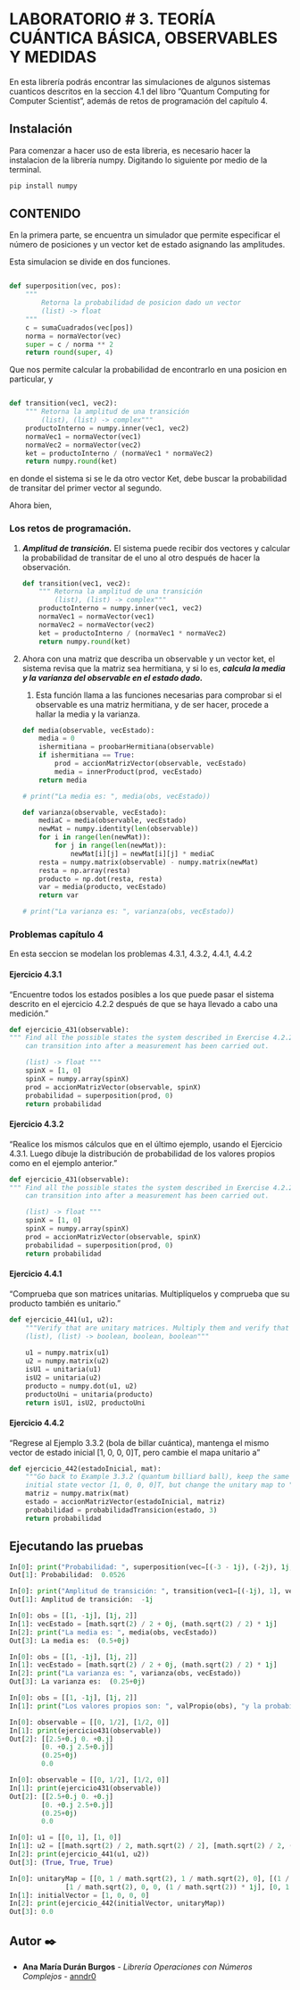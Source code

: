 # LABORATORIO # 3. TEORÍA CUÁNTICA BÁSICA, OBSERVABLES Y MEDIDAS
En esta librería podrás encontrar las simulaciones de algunos sistemas cuanticos descritos en la seccion 4.1 del libro ”Quantum Computing for Computer Scientist”, además de retos de programación del capítulo 4.

## Instalación

Para comenzar a hacer uso de esta libreria, es necesario hacer la instalacion de la librería numpy. Digitando lo siguiente por medio de la terminal.

```python
pip install numpy
```

## CONTENIDO

En la primera parte, se encuentra un simulador que permite especificar el número de posiciones y un vector ket de estado asignando las amplitudes.

Esta simulacion se divide en dos funciones. 

```python

def superposition(vec, pos):
    """
        Retorna la probabilidad de posicion dado un vector
        (list) -> float
    """
    c = sumaCuadrados(vec[pos])
    norma = normaVector(vec)
    super = c / norma ** 2
    return round(super, 4)

```

Que nos permite calcular la probabilidad de encontrarlo en una posicion en particular, y 

```python

def transition(vec1, vec2):
    """ Retorna la amplitud de una transición
        (list), (list) -> complex"""
    productoInterno = numpy.inner(vec1, vec2)
    normaVec1 = normaVector(vec1)
    normaVec2 = normaVector(vec2)
    ket = productoInterno / (normaVec1 * normaVec2)
    return numpy.round(ket)

```

en donde el sistema si se le da otro vector Ket, debe buscar la probabilidad de transitar del primer vector al segundo.

Ahora bien,
### Los retos de programación.

1. ***Amplitud de transición.*** El sistema puede recibir dos vectores y calcular la probabilidad de transitar de el uno al otro después de hacer la observación.
    
    ```python
    def transition(vec1, vec2):
        """ Retorna la amplitud de una transición
            (list), (list) -> complex"""
        productoInterno = numpy.inner(vec1, vec2)
        normaVec1 = normaVector(vec1)
        normaVec2 = normaVector(vec2)
        ket = productoInterno / (normaVec1 * normaVec2)
        return numpy.round(ket)
    ```
    
2. Ahora con una matriz que describa un observable y un vector ket, el sistema revisa que la matriz sea hermitiana, y si lo es, ***calcula la media y la varianza del observable en el estado dado.***
    1. Esta función llama a las funciones necesarias para comprobar si el observable es una matriz hermitiana, y de ser hacer, procede a hallar la media y la varianza.

    ```python
    def media(observable, vecEstado):
        media = 0
        ishermitiana = proobarHermitiana(observable)
        if ishermitiana == True:
            prod = accionMatrizVector(observable, vecEstado)
            media = innerProduct(prod, vecEstado)
        return media

    # print("La media es: ", media(obs, vecEstado))

    def varianza(observable, vecEstado):
        mediaC = media(observable, vecEstado)
        newMat = numpy.identity(len(observable))
        for i in range(len(newMat)):
            for j in range(len(newMat)):
                newMat[i][j] = newMat[i][j] * mediaC
        resta = numpy.matrix(observable) - numpy.matrix(newMat)
        resta = np.array(resta)
        producto = np.dot(resta, resta)
        var = media(producto, vecEstado)
        return var

    # print("La varianza es: ", varianza(obs, vecEstado))

    ```
### Problemas capítulo 4
En esta seccion se modelan los problemas 4.3.1, 4.3.2, 4.4.1, 4.4.2

#### Ejercicio 4.3.1

“Encuentre todos los estados posibles a los que puede pasar el sistema descrito en el ejercicio 4.2.2 después de que se haya llevado a cabo una medición.”
```python
def ejercicio_431(observable):
""" Find all the possible states the system described in Exercise 4.2.2
    can transition into after a measurement has been carried out.

    (list) -> float """
    spinX = [1, 0]
    spinX = numpy.array(spinX)
    prod = accionMatrizVector(observable, spinX)
    probabilidad = superposition(prod, 0)
    return probabilidad
```
#### Ejercicio 4.3.2

“Realice los mismos cálculos que en el último ejemplo, usando el Ejercicio 4.3.1. Luego dibuje la distribución de probabilidad de los valores propios como en el ejemplo anterior.”

```python
def ejercicio_431(observable):
""" Find all the possible states the system described in Exercise 4.2.2
    can transition into after a measurement has been carried out.

    (list) -> float """
    spinX = [1, 0]
    spinX = numpy.array(spinX)
    prod = accionMatrizVector(observable, spinX)
    probabilidad = superposition(prod, 0)
    return probabilidad
```

#### Ejercicio 4.4.1

“Comprueba que son matrices unitarias. Multiplíquelos y comprueba que su producto también es unitario.”

```python
def ejercicio_441(u1, u2):
    """Verify that are unitary matrices. Multiply them and verify that their product is also unitary.
    (list), (list) -> boolean, boolean, boolean"""
    
    u1 = numpy.matrix(u1)
    u2 = numpy.matrix(u2)
    isU1 = unitaria(u1)
    isU2 = unitaria(u2)
    producto = numpy.dot(u1, u2)
    productoUni = unitaria(producto)
    return isU1, isU2, productoUni
```

#### Ejercicio 4.4.2

“Regrese al Ejemplo 3.3.2 (bola de billar cuántica), mantenga el mismo vector de estado inicial [1, 0, 0, 0]T, pero cambie el mapa unitario a”

```python
def ejercicio_442(estadoInicial, mat):
    """Go back to Example 3.3.2 (quantum billiard ball), keep the same
    initial state vector [1, 0, 0, 0]T, but change the unitary map to """
    matriz = numpy.matrix(mat)
    estado = accionMatrizVector(estadoInicial, matriz)
    probabilidad = probabilidadTransicion(estado, 3)
    return probabilidad
```
## Ejecutando las pruebas
```python
In[0]: print("Probabilidad: ", superposition(vec=[(-3 - 1j), (-2j), 1j, 2], pos=2))
Out[1]: Probabilidad:  0.0526
```
```python
In[0]: print("Amplitud de transición: ", transition(vec1=[(-1j), 1], vec2=[1, (-1j)]))
Out[1]: Amplitud de transición:  -1j
```
```python
In[0]: obs = [[1, -1j], [1j, 2]]
In[1]: vecEstado = [math.sqrt(2) / 2 + 0j, (math.sqrt(2) / 2) * 1j]
In[2]: print("La media es: ", media(obs, vecEstado))
Out[3]: La media es:  (0.5+0j)
```
```python
In[0]: obs = [[1, -1j], [1j, 2]]
In[1]: vecEstado = [math.sqrt(2) / 2 + 0j, (math.sqrt(2) / 2) * 1j]
In[2]: print("La varianza es: ", varianza(obs, vecEstado))
Out[3]: La varianza es:  (0.25+0j)
```
```python
In[0]: obs = [[1, -1j], [1j, 2]]
In[1]: print("Los valores propios son: ", valPropio(obs), "y la probabilidad es ", probabilidadTransicion(obs, 2) )
```
```python
In[0]: observable = [[0, 1/2], [1/2, 0]]
In[1]: print(ejercicio431(observable))
Out[2]: [[2.5+0.j 0. +0.j]
        [0. +0.j 2.5+0.j]]
        (0.25+0j)
        0.0
```
```python
In[0]: observable = [[0, 1/2], [1/2, 0]]
In[1]: print(ejercicio431(observable))
Out[2]: [[2.5+0.j 0. +0.j]
        [0. +0.j 2.5+0.j]]
        (0.25+0j)
        0.0
```
```python
In[0]: u1 = [[0, 1], [1, 0]]
In[1]: u2 = [[math.sqrt(2) / 2, math.sqrt(2) / 2], [math.sqrt(2) / 2, (math.sqrt(2) / 2) * -1]]
In[2]: print(ejercicio_441(u1, u2))
Out[3]: (True, True, True)
```
```python
In[0]: unitaryMap = [[0, 1 / math.sqrt(2), 1 / math.sqrt(2), 0], [(1 / math.sqrt(2)) * 1j, 0, 0, 1 / math.sqrt(2)],
              [1 / math.sqrt(2), 0, 0, (1 / math.sqrt(2)) * 1j], [0, 1 / math.sqrt(2), (1 / math.sqrt(2)) * -1, 0]]
In[1]: initialVector = [1, 0, 0, 0]
In[2]: print(ejercicio_442(initialVector, unitaryMap))
Out[3]: 0.0
```
## Autor ✒️

* **Ana María Durán Burgos** - *Librería Operaciones con Números Complejos* - [anndr0](https://github.com/anndr0)
